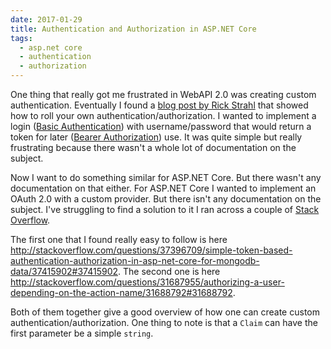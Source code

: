 ```yaml
---
date: 2017-01-29
title: Authentication and Authorization in ASP.NET Core
tags:
  - asp.net core
  - authentication
  - authorization
---
```


One thing that really got me frustrated in WebAPI 2.0 was creating custom
authentication. Eventually I found a [blog post by Rick
Strahl](https://weblog.west-wind.com/posts/2013/Apr/18/A-WebAPI-Basic-Authentication-Authorization-Filter)
that showed how to roll your own authentication/authorization. I wanted to
implement a login ([Basic
Authentication](https://en.wikipedia.org/wiki/Basic_access_authentication))
with username/password that would return a token for later ([Bearer
Authorization](https://en.wikipedia.org/wiki/OAuth)) use. It was quite simple
but really frustrating because there wasn't a whole lot of documentation on
the subject.

Now I want to do something similar for ASP.NET Core. But there wasn't any
documentation on that either. For ASP.NET Core I wanted to implement an OAuth
2.0 with a custom provider. But there isn't any documentation on the subject.
I've struggling to find a solution to it I ran across a couple of [Stack
Overflow](http://stackoverflow.com/).

The first one that I found really easy to follow is here
<http://stackoverflow.com/questions/37396709/simple-token-based-authentication-authorization-in-asp-net-core-for-mongodb-data/37415902#37415902>.
The second one is here
<http://stackoverflow.com/questions/31687955/authorizing-a-user-depending-on-the-action-name/31688792#31688792>.

Both of them together give a good overview of how one can create custom
authentication/authorization. One thing to note is that a `Claim` can have the
first parameter be a simple `string`.

